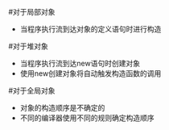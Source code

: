 #对于局部对象
* 当程序执行流到达对象的定义语句时进行构造

#对于堆对象
* 当程序执行流到达new语句时创建对象
* 使用new创建对象将自动触发构造函数的调用

#对于全局对象
* 对象的构造顺序是不确定的
* 不同的编译器使用不同的规则确定构造顺序
